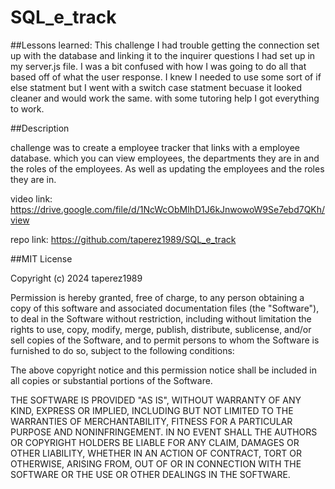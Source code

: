 # SQL_e_track

##Lessons learned:
This challenge I had trouble getting the connection set up with the database and linking it to the inquirer questions I had set up in my server.js file. I was a bit confused with how I was going to do all that based off of what the user response. I knew I needed to use some sort of if else statment but I went with a switch case statment becuase it looked cleaner and would work the same. with some tutoring help I got everything to work.


##Description

challenge was to create a employee tracker that links with a employee database. which you can view employees, the departments they are in and the roles of the employees. As well as updating the employees and the roles they are in. 

video link: https://drive.google.com/file/d/1NcWcObMlhD1J6kJnwowoW9Se7ebd7QKh/view

repo link: https://github.com/taperez1989/SQL_e_track

##MIT License

Copyright (c) 2024 taperez1989

Permission is hereby granted, free of charge, to any person obtaining a copy of this software and associated documentation files (the "Software"), to deal in the Software without restriction, including without limitation the rights to use, copy, modify, merge, publish, distribute, sublicense, and/or sell copies of the Software, and to permit persons to whom the Software is furnished to do so, subject to the following conditions:

The above copyright notice and this permission notice shall be included in all copies or substantial portions of the Software.

THE SOFTWARE IS PROVIDED "AS IS", WITHOUT WARRANTY OF ANY KIND, EXPRESS OR IMPLIED, INCLUDING BUT NOT LIMITED TO THE WARRANTIES OF MERCHANTABILITY, FITNESS FOR A PARTICULAR PURPOSE AND NONINFRINGEMENT. IN NO EVENT SHALL THE AUTHORS OR COPYRIGHT HOLDERS BE LIABLE FOR ANY CLAIM, DAMAGES OR OTHER LIABILITY, WHETHER IN AN ACTION OF CONTRACT, TORT OR OTHERWISE, ARISING FROM, OUT OF OR IN CONNECTION WITH THE SOFTWARE OR THE USE OR OTHER DEALINGS IN THE SOFTWARE.
